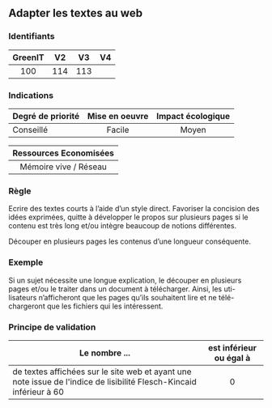 ## Adapter les textes au web

### Identifiants

| GreenIT |  V2  |  V3  |  V4  |
|:-------:|:----:|:----:|:----:|
|  100    |  114 | 113  |      |

### Indications

| Degré de priorité |      Mise en oeuvre       |  Impact écologique    | 
|-------------------|:-------------------------:|:---------------------:|
| Conseillé         |  Facile                   |    Moyen              | 


|Ressources Economisées                                      |
|:----------------------------------------------------------:|
| Mémoire vive / Réseau  |

### Règle

Ecrire des textes courts à l’aide d’un style direct. Favoriser la concision des idées exprimées, quitte à développer le propos sur plusieurs pages si le contenu est très long et/ou intègre beaucoup de notions différentes.

Découper en plusieurs pages les contenus d’une longueur conséquente.

### Exemple

Si un sujet nécessite une longue explication, le découper en plusieurs pages et/ou le traiter dans un document à télécharger. Ainsi, les uti- lisateurs n’afficheront que les pages qu’ils souhaitent lire et ne télé- chargeront que les fichiers qui les intéressent.

### Principe de validation

| Le nombre ...     | est inférieur ou égal à   |  
|-------------------|:-------------------------:|
|  de textes affichées sur le site web et ayant une note issue de l'indice de lisibilité Flesch-Kincaid inférieur à 60 | 0  |
